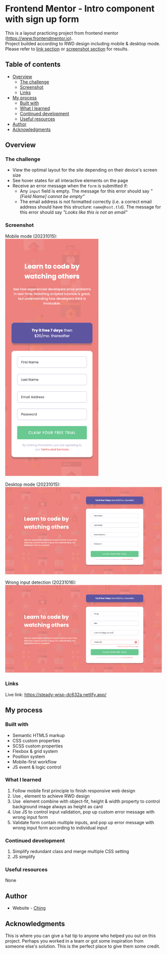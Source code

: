 # Frontend Mentor - Intro component with sign up form

This is a layout practicing project from frontend mentor (https://www.frontendmentor.io).
<br/>
Project builded according to RWD design including mobile & desktop mode. 
<br/>
Please refer to [link section](#links) or [screenshot section](#screenshot) for results.

## Table of contents

- [Overview](#overview)
  - [The challenge](#the-challenge)
  - [Screenshot](#screenshot)
  - [Links](#links)
- [My process](#my-process)
  - [Built with](#built-with)
  - [What I learned](#what-i-learned)
  - [Continued development](#continued-development)
  - [Useful resources](#useful-resources)
- [Author](#author)
- [Acknowledgments](#acknowledgments)

## Overview

### The challenge

- View the optimal layout for the site depending on their device's screen size
- See hover states for all interactive elements on the page
- Receive an error message when the `form` is submitted if:
  - Any `input` field is empty. The message for this error should say *"[Field Name] cannot be empty"*
  - The email address is not formatted correctly (i.e. a correct email address should have this structure: `name@host.tld`). The message for this error should say *"Looks like this is not an email"*

### Screenshot

Mobile mode (20231015):
<br/>
<img src='./images/Screenshot 2023-10-16 at 17.00.56.png' width=300px>


Desktop mode  (20231015):
<br/>
<img src='./images/Screenshot 2023-10-16 at 17.01.12.png' width=700px>

Wrong input detection (20231016):
<br/>
<img src='./images/Screenshot 2023-10-16 at 17.01.42.png' width=700px>



### Links

Live link: https://steady-wisp-dc632a.netlify.app/

## My process

### Built with

- Semantic HTML5 markup
- CSS custom properties
- SCSS custom properties
- Flexbox & grid system
- Position system
- Mobile-first workflow
- JS event & logic control

### What I learned

1. Follow mobile first principle to finish responsive web design
2. Use <picture>, <source> element to achieve RWD design
3. Use <img> element combine with object-fit, height & width property to control background image always as height as card
4. Use JS to control input validation, pop up custom error message with wrong input form
5. Validate form contain multiple inputs, and pop up error message with wrong input form according to individual input

### Continued development

1. Simplify redundant class and merge multiple CSS setting
2. JS simplify

### Useful resources

None

## Author

- Website - [Ching](https://github.com/Ching0810)

## Acknowledgments

This is where you can give a hat tip to anyone who helped you out on this project. Perhaps you worked in a team or got some inspiration from someone else's solution. This is the perfect place to give them some credit.
